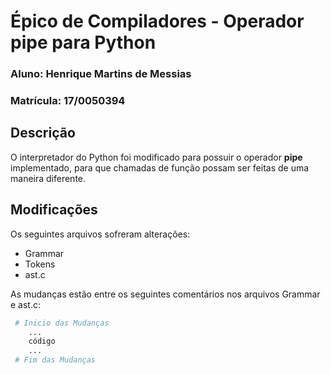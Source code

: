 # Épico de Compiladores - Operador pipe para Python

### Aluno: Henrique Martins de Messias
### Matrícula: 17/0050394

## Descrição

O interpretador do Python foi modificado para possuir o operador **pipe** implementado, para que chamadas de função possam ser feitas de uma maneira diferente.

## Modificações

Os seguintes arquivos sofreram alterações:
- Grammar
- Tokens
- ast.c

As mudanças estão entre os seguintes comentários nos arquivos Grammar e ast.c:
```bash
 # Inicio das Mudanças
    ...
    código
    ...
 # Fim das Mudanças
```
